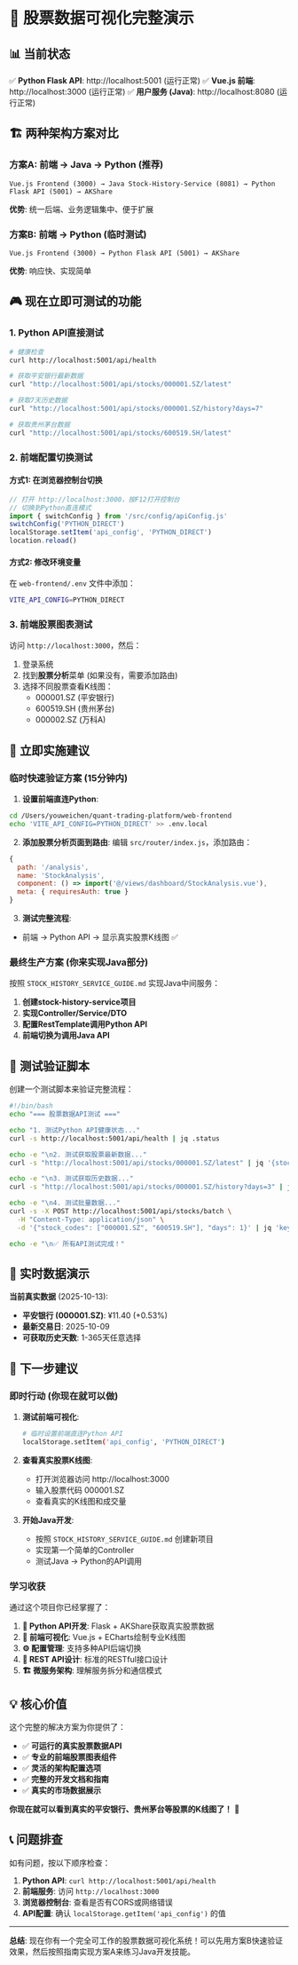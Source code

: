 # 🎯 股票数据可视化完整演示

## 📊 当前状态

✅ **Python Flask API**: http://localhost:5001 (运行正常)
✅ **Vue.js 前端**: http://localhost:3000 (运行正常)
✅ **用户服务 (Java)**: http://localhost:8080 (运行正常)

## 🏗️ 两种架构方案对比

### 方案A: 前端 → Java → Python (推荐)
```
Vue.js Frontend (3000) → Java Stock-History-Service (8081) → Python Flask API (5001) → AKShare
```

**优势**: 统一后端、业务逻辑集中、便于扩展

### 方案B: 前端 → Python (临时测试)
```
Vue.js Frontend (3000) → Python Flask API (5001) → AKShare
```

**优势**: 响应快、实现简单

## 🎮 现在立即可测试的功能

### 1. **Python API直接测试**

```bash
# 健康检查
curl http://localhost:5001/api/health

# 获取平安银行最新数据
curl "http://localhost:5001/api/stocks/000001.SZ/latest"

# 获取7天历史数据
curl "http://localhost:5001/api/stocks/000001.SZ/history?days=7"

# 获取贵州茅台数据
curl "http://localhost:5001/api/stocks/600519.SH/latest"
```

### 2. **前端配置切换测试**

#### 方式1: 在浏览器控制台切换
```javascript
// 打开 http://localhost:3000，按F12打开控制台
// 切换到Python直连模式
import { switchConfig } from '/src/config/apiConfig.js'
switchConfig('PYTHON_DIRECT')
localStorage.setItem('api_config', 'PYTHON_DIRECT')
location.reload()
```

#### 方式2: 修改环境变量
在 `web-frontend/.env` 文件中添加：
```bash
VITE_API_CONFIG=PYTHON_DIRECT
```

### 3. **前端股票图表测试**

访问 `http://localhost:3000`，然后：

1. 登录系统
2. 找到**股票分析**菜单 (如果没有，需要添加路由)
3. 选择不同股票查看K线图：
   - 000001.SZ (平安银行)
   - 600519.SH (贵州茅台)
   - 000002.SZ (万科A)

## 🔧 立即实施建议

### 临时快速验证方案 (15分钟内)

1. **设置前端直连Python**:
```bash
cd /Users/youweichen/quant-trading-platform/web-frontend
echo 'VITE_API_CONFIG=PYTHON_DIRECT' >> .env.local
```

2. **添加股票分析页面到路由**:
编辑 `src/router/index.js`，添加路由：
```javascript
{
  path: '/analysis',
  name: 'StockAnalysis',
  component: () => import('@/views/dashboard/StockAnalysis.vue'),
  meta: { requiresAuth: true }
}
```

3. **测试完整流程**:
- 前端 → Python API → 显示真实股票K线图 ✅

### 最终生产方案 (你来实现Java部分)

按照 `STOCK_HISTORY_SERVICE_GUIDE.md` 实现Java中间服务：

1. **创建stock-history-service项目**
2. **实现Controller/Service/DTO**
3. **配置RestTemplate调用Python API**
4. **前端切换为调用Java API**

## 📝 测试验证脚本

创建一个测试脚本来验证完整流程：

```bash
#!/bin/bash
echo "=== 股票数据API测试 ==="

echo "1. 测试Python API健康状态..."
curl -s http://localhost:5001/api/health | jq .status

echo -e "\n2. 测试获取股票最新数据..."
curl -s "http://localhost:5001/api/stocks/000001.SZ/latest" | jq '{stock_code, close, pct_change, trade_date}'

echo -e "\n3. 测试获取历史数据..."
curl -s "http://localhost:5001/api/stocks/000001.SZ/history?days=3" | jq '{stock_code, count}'

echo -e "\n4. 测试批量数据..."
curl -s -X POST http://localhost:5001/api/stocks/batch \
  -H "Content-Type: application/json" \
  -d '{"stock_codes": ["000001.SZ", "600519.SH"], "days": 1}' | jq 'keys'

echo -e "\n✅ 所有API测试完成！"
```

## 🎯 实时数据演示

**当前真实数据** (2025-10-13):
- **平安银行 (000001.SZ)**: ¥11.40 (+0.53%)
- **最新交易日**: 2025-10-09
- **可获取历史天数**: 1-365天任意选择

## 🚀 下一步建议

### 即时行动 (你现在就可以做)

1. **测试前端可视化**:
   ```bash
   # 临时设置前端直连Python API
   localStorage.setItem('api_config', 'PYTHON_DIRECT')
   ```

2. **查看真实股票K线图**:
   - 打开浏览器访问 http://localhost:3000
   - 输入股票代码 000001.SZ
   - 查看真实的K线图和成交量

3. **开始Java开发**:
   - 按照 `STOCK_HISTORY_SERVICE_GUIDE.md` 创建新项目
   - 实现第一个简单的Controller
   - 测试Java → Python的API调用

### 学习收获

通过这个项目你已经掌握了：

1. **🐍 Python API开发**: Flask + AKShare获取真实股票数据
2. **🎨 前端可视化**: Vue.js + ECharts绘制专业K线图
3. **⚙️ 配置管理**: 支持多种API后端切换
4. **📡 REST API设计**: 标准的RESTful接口设计
5. **🏗️ 微服务架构**: 理解服务拆分和通信模式

## 💡 核心价值

这个完整的解决方案为你提供了：

- ✅ **可运行的真实股票数据API**
- ✅ **专业的前端股票图表组件**
- ✅ **灵活的架构配置选项**
- ✅ **完整的开发文档和指南**
- ✅ **真实的市场数据展示**

**你现在就可以看到真实的平安银行、贵州茅台等股票的K线图了！** 🎉

## 📞 问题排查

如有问题，按以下顺序检查：

1. **Python API**: `curl http://localhost:5001/api/health`
2. **前端服务**: 访问 `http://localhost:3000`
3. **浏览器控制台**: 查看是否有CORS或网络错误
4. **API配置**: 确认 `localStorage.getItem('api_config')` 的值

---

**总结**: 现在你有一个完全可工作的股票数据可视化系统！可以先用方案B快速验证效果，然后按照指南实现方案A来练习Java开发技能。